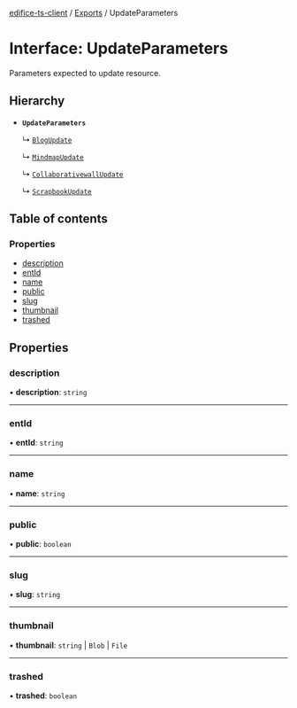 [edifice-ts-client](../README.md) / [Exports](../modules.md) / UpdateParameters

# Interface: UpdateParameters

Parameters expected to update resource.

## Hierarchy

- **`UpdateParameters`**

  ↳ [`BlogUpdate`](BlogUpdate.md)

  ↳ [`MindmapUpdate`](MindmapUpdate.md)

  ↳ [`CollaborativewallUpdate`](CollaborativewallUpdate.md)

  ↳ [`ScrapbookUpdate`](ScrapbookUpdate.md)

## Table of contents

### Properties

- [description](UpdateParameters.md#description)
- [entId](UpdateParameters.md#entid)
- [name](UpdateParameters.md#name)
- [public](UpdateParameters.md#public)
- [slug](UpdateParameters.md#slug)
- [thumbnail](UpdateParameters.md#thumbnail)
- [trashed](UpdateParameters.md#trashed)

## Properties

### description

• **description**: `string`

___

### entId

• **entId**: `string`

___

### name

• **name**: `string`

___

### public

• **public**: `boolean`

___

### slug

• **slug**: `string`

___

### thumbnail

• **thumbnail**: `string` \| `Blob` \| `File`

___

### trashed

• **trashed**: `boolean`
